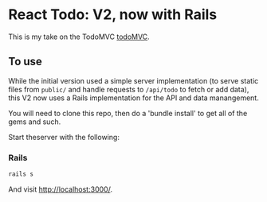 # React Todo: V2, now with Rails

This is my take on the TodoMVC [todoMVC](http://todomvc.com/examples/react/#/).

## To use

While the initial version used a simple server implementation (to serve static files from `public/` and handle requests to `/api/todo` to fetch or add data), this V2 now uses a Rails implementation for the API and data manangement.

You will need to clone this repo, then do a 'bundle install' to get all of the gems and such. 

Start theserver with the following:

### Rails
```sh
rails s
```

And visit <http://localhost:3000/>. 

